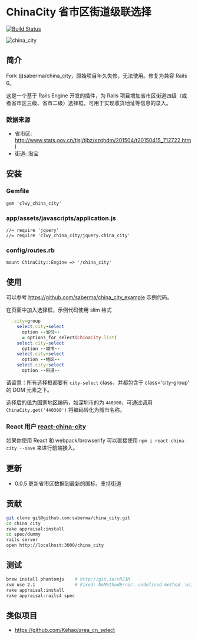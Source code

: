 # ChinaCity 省市区街道级联选择

[![Build Status](https://travis-ci.org/saberma/china_city.png?branch=master)](https://travis-ci.org/saberma/china_city)

![china_city](http://cl.ly/image/3c212i1e3b1T/ScreenFlow.mp4.gif)

## 简介
Fork 自saberma/china_city，原始项目年久失修，无法使用。修复为兼容 Rails 6。

这是一个基于 Rails Engine 开发的插件，为 Rails 项目增加省市区街道四级（或者省市区三级、省市二级）选择框，可用于实现收货地址等信息的录入。

### 数据来源

* 省市区: http://www.stats.gov.cn/tjsj/tjbz/xzqhdm/201504/t20150415_712722.html
* 街道: 淘宝

## 安装

### Gemfile

    gem 'clwy_china_city'

### app/assets/javascripts/application.js

    //= require 'jquery'
    //= require 'clwy_china_city/jquery.china_city'

### config/routes.rb

    mount ChinaCity::Engine => '/china_city'

## 使用

可以参考 https://github.com/saberma/china_city_example 示例代码。

在页面中加入选择框，示例代码使用 slim 格式

```ruby
  .city-group
    select.city-select
      option --省份--
      = options_for_select(ChinaCity.list)
    select.city-select
      option --城市--
    select.city-select
      option --地区--
    select.city-select
      option --街道--
```

请留意：所有选择框都要有 `city-select` class，并都包含于 class='city-group' 的 DOM 元素之下。

选择后的值为国家地区编码，如深圳市的为 `440300`，可通过调用 `ChinaCity.get('440300')` 将编码转化为城市名称。

### React 用户 [react-china-city](https://github.com/GeekPark/react-china-city)
如果你使用 React 和 webpack/browserify 可以直接使用 `npm i react-china-city --save` 来进行前端接入。

## 更新

* 0.0.5  更新省市区数据到最新的国标，支持街道

## 贡献

```bash
git clone git@github.com:saberma/china_city.git
cd china_city
rake appraisal:install
cd spec/dummy
rails server
open http://localhost:3000/china_city
```

## 测试

```bash
brew install phantomjs    # http://git.io/vRJ1M
rvm use 2.1               # Fixed: NoMethodError: undefined method `using' for GB2260::Division:Class
rake appraisal:install
rake appraisal:rails4 spec
```

## 类似项目

* https://github.com/Kehao/area_cn_select
